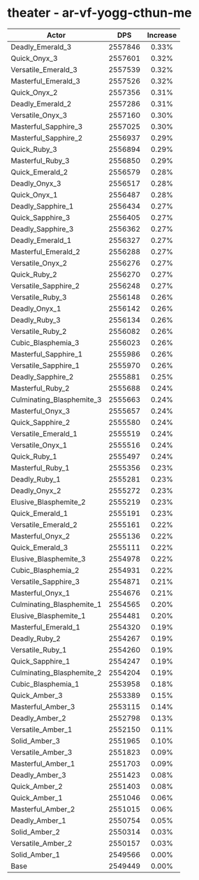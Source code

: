 # theater - ar-vf-yogg-cthun-me
| Actor | DPS | Increase |
|---|:---:|:---:|
|Deadly_Emerald_3|2557846|0.33%|
|Quick_Onyx_3|2557601|0.32%|
|Versatile_Emerald_3|2557539|0.32%|
|Masterful_Emerald_3|2557526|0.32%|
|Quick_Onyx_2|2557356|0.31%|
|Deadly_Emerald_2|2557286|0.31%|
|Versatile_Onyx_3|2557160|0.30%|
|Masterful_Sapphire_3|2557025|0.30%|
|Masterful_Sapphire_2|2556937|0.29%|
|Quick_Ruby_3|2556894|0.29%|
|Masterful_Ruby_3|2556850|0.29%|
|Quick_Emerald_2|2556579|0.28%|
|Deadly_Onyx_3|2556517|0.28%|
|Quick_Onyx_1|2556487|0.28%|
|Deadly_Sapphire_1|2556434|0.27%|
|Quick_Sapphire_3|2556405|0.27%|
|Deadly_Sapphire_3|2556362|0.27%|
|Deadly_Emerald_1|2556327|0.27%|
|Masterful_Emerald_2|2556288|0.27%|
|Versatile_Onyx_2|2556276|0.27%|
|Quick_Ruby_2|2556270|0.27%|
|Versatile_Sapphire_2|2556248|0.27%|
|Versatile_Ruby_3|2556148|0.26%|
|Deadly_Onyx_1|2556142|0.26%|
|Deadly_Ruby_3|2556134|0.26%|
|Versatile_Ruby_2|2556082|0.26%|
|Cubic_Blasphemia_3|2556023|0.26%|
|Masterful_Sapphire_1|2555986|0.26%|
|Versatile_Sapphire_1|2555970|0.26%|
|Deadly_Sapphire_2|2555881|0.25%|
|Masterful_Ruby_2|2555688|0.24%|
|Culminating_Blasphemite_3|2555663|0.24%|
|Masterful_Onyx_3|2555657|0.24%|
|Quick_Sapphire_2|2555580|0.24%|
|Versatile_Emerald_1|2555519|0.24%|
|Versatile_Onyx_1|2555516|0.24%|
|Quick_Ruby_1|2555497|0.24%|
|Masterful_Ruby_1|2555356|0.23%|
|Deadly_Ruby_1|2555281|0.23%|
|Deadly_Onyx_2|2555272|0.23%|
|Elusive_Blasphemite_2|2555219|0.23%|
|Quick_Emerald_1|2555191|0.23%|
|Versatile_Emerald_2|2555161|0.22%|
|Masterful_Onyx_2|2555136|0.22%|
|Quick_Emerald_3|2555111|0.22%|
|Elusive_Blasphemite_3|2554978|0.22%|
|Cubic_Blasphemia_2|2554931|0.22%|
|Versatile_Sapphire_3|2554871|0.21%|
|Masterful_Onyx_1|2554676|0.21%|
|Culminating_Blasphemite_1|2554565|0.20%|
|Elusive_Blasphemite_1|2554481|0.20%|
|Masterful_Emerald_1|2554320|0.19%|
|Deadly_Ruby_2|2554267|0.19%|
|Versatile_Ruby_1|2554260|0.19%|
|Quick_Sapphire_1|2554247|0.19%|
|Culminating_Blasphemite_2|2554204|0.19%|
|Cubic_Blasphemia_1|2553958|0.18%|
|Quick_Amber_3|2553389|0.15%|
|Masterful_Amber_3|2553115|0.14%|
|Deadly_Amber_2|2552798|0.13%|
|Versatile_Amber_1|2552150|0.11%|
|Solid_Amber_3|2551965|0.10%|
|Versatile_Amber_3|2551823|0.09%|
|Masterful_Amber_1|2551703|0.09%|
|Deadly_Amber_3|2551423|0.08%|
|Quick_Amber_2|2551403|0.08%|
|Quick_Amber_1|2551046|0.06%|
|Masterful_Amber_2|2551015|0.06%|
|Deadly_Amber_1|2550754|0.05%|
|Solid_Amber_2|2550314|0.03%|
|Versatile_Amber_2|2550157|0.03%|
|Solid_Amber_1|2549566|0.00%|
|Base|2549449|0.00%|
